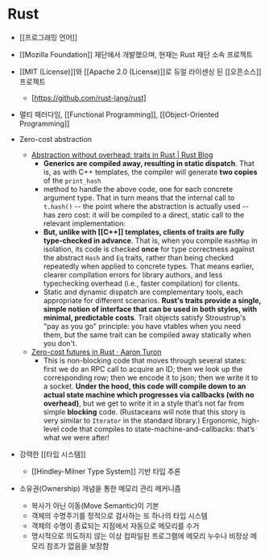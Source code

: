 # Rust

- [[프로그래밍 언어]]

- [[Mozilla Foundation]] 재단에서 개발했으며, 현재는 Rust 재단 소속 프로젝트

- [[MIT (License)]]와 [[Apache 2.0 (License)]]로 듀얼 라이센싱 된 [[오픈소스]] 프로젝트
  - [https://github.com/rust-lang/rust]

- 멀티 패러다임, [[Functional Programming]], [[Object-Oriented Programming]]

- Zero-cost abstraction
  - [Abstraction without overhead: traits in Rust | Rust Blog](https://blog.rust-lang.org/2015/05/11/traits.html)
    - **Generics are compiled away, resulting in static dispatch**. That is, as with C++ templates, the compiler will generate __two copies__ of the `print_hash`
    - method to handle the above code, one for each concrete argument type. That in turn means that the internal call to `t.hash()` -- the point where the abstraction is actually used -- has zero cost: it will be compiled to a direct, static call to the relevant implementation:
    - **But, unlike with [[C++]] templates, clients of traits are fully type-checked in advance**. That is, when you compile `HashMap` in isolation, its code is checked __once__ for type correctness against the abstract `Hash` and `Eq` traits, rather than being checked repeatedly when applied to concrete types. That means earlier, clearer compilation errors for library authors, and less typechecking overhead (i.e., faster compilation) for clients.
    - Static and dynamic dispatch are complementary tools, each appropriate for different scenarios. **Rust's traits provide a single, simple notion of interface that can be used in both styles, with minimal, predictable costs**. Trait objects satisfy Stroustrup's "pay as you go" principle: you have vtables when you need them, but the same trait can be compiled away statically when you don't.
  - [Zero-cost futures in Rust · Aaron Turon](https://aturon.github.io/blog/2016/08/11/futures/)
    - This is non-blocking code that moves through several states: first we do an RPC call to acquire an ID; then we look up the corresponding row; then we encode it to json; then we write it to a socket. **Under the hood, this code will compile down to an actual state machine which progresses via callbacks (with no overhead)**, but we get to write it in a style that’s not far from simple __blocking__ code. (Rustaceans will note that this story is very similar to `Iterator` in the standard library.) Ergonomic, high-level code that compiles to state-machine-and-callbacks: that’s what we were after!

- 강력한 [[타입 시스템]]
  - [[Hindley-Milner Type System]] 기반 타입 추론

- 소유권(Ownership) 개념을 통한 메모리 관리 메커니즘
  - 복사가 아닌 이동(Move Semantic)이 기본
  - 객체의 수명주기를 정적으로 검사하는 또 하나의 타입 시스템
  - 객체의 수명이 종료되는 지점에서 자동으로 메모리를 수거
  - 명시적으로 의도하지 않는 이상 컴파일된 프로그램에 메모리 누수나 비정상 메모리 참조가 없음을 보장함

